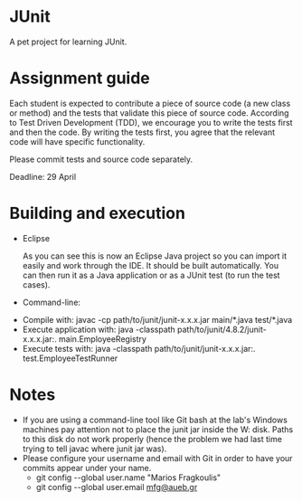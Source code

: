 JUnit
=====

A pet project for learning JUnit.

Assignment guide
==

Each student is expected to contribute a piece of source code
(a new class or method) and the tests that validate this piece
of source code.
According to Test Driven Development (TDD), we encourage you to 
write the tests first and then the code. By writing the tests first,
you agree that the relevant code will have specific functionality.

Please commit tests and source code separately.

Deadline: 29 April

Building and execution
==

* Eclipse
  
  As you can see this is now an Eclipse Java project
  so you can import it easily and work through the IDE. It should 
  be built automatically. You can then run it as a Java application
  or as a JUnit test (to run the test cases).

* Command-line:

 - Compile with: javac -cp path/to/junit/junit-x.x.x.jar main/\*.java test/\*.java
 - Execute application with: java -classpath path/to/junit/4.8.2/junit-x.x.x.jar:. main.EmployeeRegistry
 - Execute tests with: java -classpath path/to/junit/junit-x.x.x.jar:. test.EmployeeTestRunner

Notes
==

 - If you are using a command-line tool like Git bash at the lab's Windows machines pay attention not
   to place the junit jar inside the W: disk. Paths to this disk do not work properly (hence the problem
   we had last time trying to tell javac where junit jar was).
 - Please configure your username and email with Git in order to have your commits appear under your name.
   - git config --global user.name "Marios Fragkoulis"
   - git config --global user.email mfg@aueb.gr
